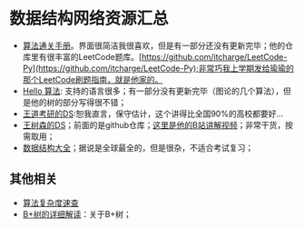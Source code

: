 # 数据结构网络资源汇总


- [算法通关手册](https://algo.itcharge.cn/)。界面很简洁我很喜欢，但是有一部分还没有更新完毕；他的仓库里有很丰富的LeetCode题库。[https://github.com/itcharge/LeetCode-Py](https://github.com/itcharge/LeetCode-Py);非常巧我上学期发给瑜瑜的那个LeetCode刷题指南，就是他家的。
- [Hello 算法](https://www.hello-algo.com): 支持的语言很多；有一部分没有更新完毕（图论的几个算法），但是他的树的部分写得很不错；
- [王道考研的DS](https://b23.tv/tYRG1S4):恕我直言，保守估计，这个讲得比全国90%的高校都要好...
- [王树森的DS](https://github.com/wangshusen/AdvancedAlgorithms)；前面的是github仓库；[这里是他的B站讲解视频](https://www.bilibili.com/video/BV1aR4y127bE)；非常干货，按需取用；
- [数据结构大全](https://the-algorithms.com/language/python)；据说是全球最全的，但是很杂，不适合考试复习；

## 其他相关
 
- [算法复杂度速查](https://www.bigocheatsheet.com/)
- [B+树的详细解读](https://cloud.tencent.com/developer/article/16)：关于B+树；
